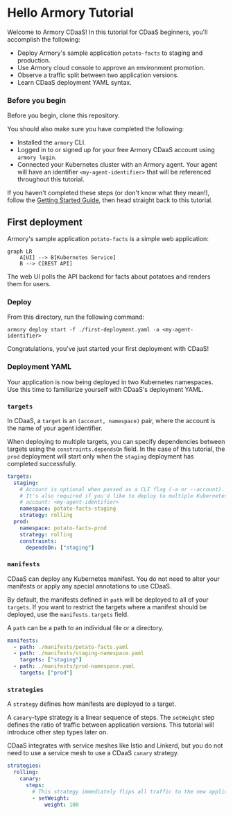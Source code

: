 # Hello Armory Tutorial

Welcome to Armory CDaaS! In this tutorial for CDaaS beginners, you'll accomplish the following:

- Deploy Armory's sample application `potato-facts` to staging and production.
- Use Armory cloud console to approve an environment promotion.
- Observe a traffic split between two application versions.
- Learn CDaaS deployment YAML syntax.

### Before you begin

Before you begin, clone this repository.

You should also make sure you have completed the following:

- Installed the `armory` CLI.
- Logged in to or signed up for your free Armory CDaaS account using `armory login`.
- Connected your Kubernetes cluster with an Armory agent. Your agent will have an identifier `<my-agent-identifier>` that will be referenced throughout this tutorial.

If you haven't completed these steps (or don't know what they mean!), follow the [Getting Started Guide](../README.md), 
then head straight back to this tutorial.

## First deployment

Armory's sample application `potato-facts` is a simple web application:

```mermaid
graph LR
    A[UI] --> B[Kubernetes Service]
    B --> C[REST API]
```

The web UI polls the API backend for facts about potatoes and renders them for users.

### Deploy

From this directory, run the following command:

```shell
armory deploy start -f ./first-deployment.yaml -a <my-agent-identifier>
```

Congratulations, you've just started your first deployment with CDaaS!

### Deployment YAML

Your application is now being deployed in two Kubernetes namespaces. Use this time to familiarize yourself with 
CDaaS's deployment YAML. 

### `targets`

In CDaaS, a `target` is an `(account, namespace)` pair, where the account is the name of your agent identifier. 

When deploying to multiple targets, you can specify dependencies between targets 
using the `constraints.dependsOn` field. In the case of this tutorial, the `prod` deployment will start only when the `staging`
deployment has completed successfully.

```yaml
targets:
  staging:
    # Account is optional when passed as a CLI flag (-a or --account).
    # It's also required if you'd like to deploy to multiple Kubernetes clusters.
    # account: <my-agent-identifier> 
    namespace: potato-facts-staging
    strategy: rolling
  prod:
    namespace: potato-facts-prod
    strategy: rolling
    constraints:
      dependsOn: ["staging"]
```

### `manifests`

CDaaS can deploy any Kubernetes manifest. You do not need to alter your manifests or apply any special annotations to use CDaaS.

By default, the manifests defined in `path` will be deployed to all of your `targets`. If you want to restrict the targets where a manifest 
should be deployed, use the `manifests.targets` field.

A `path` can be a path to an individual file or a directory.

```yaml
manifests:
  - path: ./manifests/potato-facts.yaml
  - path: ./manifests/staging-namespace.yaml
    targets: ["staging"]
  - path: ./manifests/prod-namespace.yaml
    targets: ["prod"]
```

### `strategies`

A `strategy` defines how manifests are deployed to a target. 

A `canary`-type strategy is a linear sequence of steps. The `setWeight` step defines the ratio of traffic
between application versions. This tutorial will introduce other step types later on.

CDaaS integrates with service meshes like Istio and Linkerd,
but you do not need to use a service mesh to use a CDaaS `canary` strategy.

```yaml
strategies:
  rolling:
    canary:
      steps:
        # This strategy immediately flips all traffic to the new application version.
        - setWeight:
            weight: 100
```